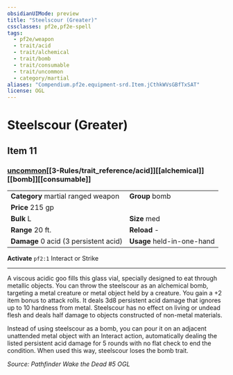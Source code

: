 ```yaml
---
obsidianUIMode: preview
title: "Steelscour (Greater)"
cssclasses: pf2e,pf2e-spell
tags:
  - pf2e/weapon
  - trait/acid
  - trait/alchemical
  - trait/bomb
  - trait/consumable
  - trait/uncommon
  - category/martial
aliases: "Compendium.pf2e.equipment-srd.Item.jCthkWVsGBfTxSAT"
license: OGL
---
```

# Steelscour (Greater)
## Item 11
### [uncommon](uncommon "Uncommon Rarity Trait")[[3-Rules/trait_reference/acid]][[alchemical]][[bomb]][[consumable]]

|  |  |
| -- | -- |
| **Category** martial ranged weapon | **Group** bomb |
| **Price** 215 gp |  |
| **Bulk** L | **Size** med |
|**Range** 20 ft.| **Reload** -|
| **Damage** 0 acid (3 persistent acid) | **Usage** held-in-one-hand |



**Activate** `pf2:1` Interact or Strike

* * *

A viscous acidic goo fills this glass vial, specially designed to eat through metallic objects. You can throw the steelscour as an alchemical bomb, targeting a metal creature or metal object held by a creature. You gain a +2 item bonus to attack rolls. It deals 3d8 persistent acid damage that ignores up to 10 hardness from metal. Steelscour has no effect on living or undead flesh and deals half damage to objects constructed of non-metal materials.

Instead of using steelscour as a bomb, you can pour it on an adjacent unattended metal object with an Interact action, automatically dealing the listed persistent acid damage for 5 rounds with no flat check to end the condition. When used this way, steelscour loses the bomb trait.

*Source: Pathfinder Wake the Dead #5*
*OGL*